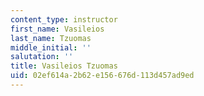 ```yaml
---
content_type: instructor
first_name: Vasileios
last_name: Tzuomas
middle_initial: ''
salutation: ''
title: Vasileios Tzuomas
uid: 02ef614a-2b62-e156-676d-113d457ad9ed
---
```

